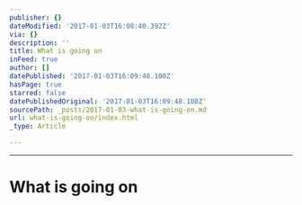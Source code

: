 ```yaml
---
publisher: {}
dateModified: '2017-01-03T16:08:40.392Z'
via: {}
description: ''
title: What is going on
inFeed: true
author: []
datePublished: '2017-01-03T16:09:48.100Z'
hasPage: true
starred: false
datePublishedOriginal: '2017-01-03T16:09:48.100Z'
sourcePath: _posts/2017-01-03-what-is-going-on.md
url: what-is-going-on/index.html
_type: Article

---
```

---

# What is going on